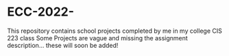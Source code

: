 # ECC-2022-
This repository contains school projects completed by me in my college CIS 223 class
Some Projects are vague and missing the assignment description... these will soon be added! 
